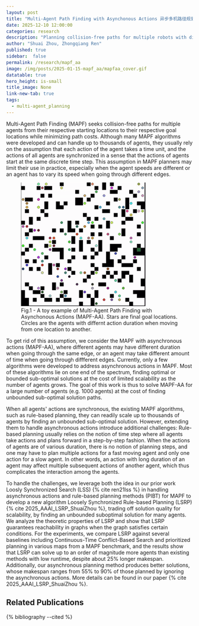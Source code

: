 ```yaml
---
layout: post
title: "Multi-Agent Path Finding with Asynchonous Actions 异步多机路径规划"
date: 2025-12-10 12:00:00
categories: research
description: "Planning collision-free paths for multiple robots with differnt durations"
author: "Shuai Zhou, Zhongqiang Ren"
published: true
sidebar:  false
permalink: /research/mapf_aa
image: /img/posts/2025-01-15-mapf_aa/mapfaa_cover.gif
datatable: true
hero_height: is-small
title_image: None
link-new-tab: true
tags:
  - multi-agent_planning
---
```



Multi-Agent Path Finding (MAPF) seeks collision-free paths for multiple agents from their respective starting locations to their respective goal locations while minimizing path costs. Although many MAPF algorithms were developed and can handle up to thousands of agents, they usually rely on the assumption that each action of the agent takes a time unit, and the actions of all agents are synchronized in a sense that the actions of agents start at the same discrete time step. This assumption in MAPF planners may limit their use in practice, especially when the agent speeds are different or an agent has to vary its speed when going through different edges. 

<figure>
    <img src="/img/posts/2025-01-15-mapf_aa/mpaf_aa_toy_example.gif" alt="" />
    <figcaption>Fig.1 - A toy example of Multi-Agent Path Finding with Asynchonous Actions (MAPF-AA). Stars are final goal locations. Circles are the agents with differnt action duration when moving from one location to another.</figcaption>
</figure>

To get rid of this assumption, we consider the MAPF with asynchronous actions (MAPF-AA), where different agents may have different duration when going through the same edge, or an agent may take different amount of time when going through diffferent edges. Currently, only a few algorithms were developed to address asynchronous actions in MAPF. Most of these algorithms lie on one end of the spectrum, finding optimal or bounded sub-optimal solutions at the cost of limited scalability as the number of agents grows. The goal of this work is thus to solve MAPF-AA for a large number of agents (e.g. 1000 agents) at the cost of finding unbounded sub-optimal solution paths.

When all agents' actions are synchronous, the existing MAPF algorithms, such as rule-based planning, they can readily scale up to thousands of agents by finding an unbounded sub-optimal solution. However, extending them to handle asynchronous actions introduce additional challenges: Rule-based planning usually relies on the notion of time step where all agents take actions and plans forward in a step-by-step fashion. When the actions of agents are of various duration, there is no notion of planning steps, and one may have to plan multiple actions for a fast moving agent and only one action for a slow agent. In other words, an action with long duration of an agent may affect multiple subsequent actions of another agent, which thus complicates the interaction among the agents. 

To handle the challenges, we leverage both the idea in our prior work Loosly Synchronized Search (LSS) {% cite ren21lss %} in handling asynchronous actions and rule-based planning methods (PIBT) for MAPF to develop a new algorithm Loosely Synchronized Rule-based Planning (LSRP) {% cite 2025_AAAI_LSRP_ShuaiZhou %}, trading off solution quality for scalability, by finding an unbounded suboptimal solution for many agents. We analyze the theoretic properties of LSRP and show that LSRP guarantees reachability in graphs when the graph satisfies certain conditions. For the experiments, we compare LSRP against several baselines including Continuous-Time Conflict-Based Search and prioritized planning in various maps from a MAPF benchmark, and the results show that LSRP can solve up to an order of magnitude more agents than existing methods with low runtime, despite about 25% longer makespan. Additionally, our asynchronous planning method produces better solutions, whose makespan ranges from 55% to 90% of those planned by ignoring the asynchronous actions. More details can be found in our paper {% cite 2025_AAAI_LSRP_ShuaiZhou %}.


## Related Publications

{% bibliography --cited %}